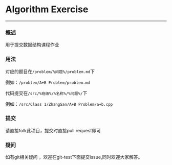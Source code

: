# Algorithm Exercise

---

### 概述

用于提交数据结构课程作业

### 用法

对应的题目在`/problem/%问题%/problem.md`下

例如：`/problem/A+B Problem/problem.md`

代码提交在`/src/%班级%/%名称%/%问题%/`下

例如：`/src/Class 1/ZhangSan/A+B Problem/a+b.cpp`

### 提交

请直接folk此项目，提交时直接pull request即可

### 疑问

如有git相关疑问 ，欢迎在git-test下面提交issue,同时欢迎大家解答。
